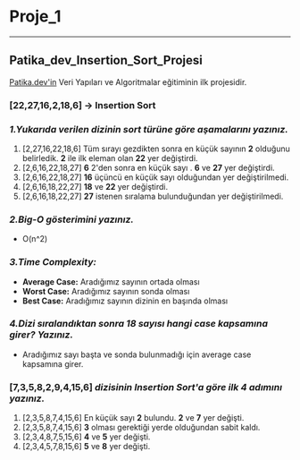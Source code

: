 # Proje_1
---
## Patika_dev_Insertion_Sort_Projesi
[Patika.dev'in](https://www.patika.dev/) Veri Yapıları ve Algoritmalar eğitiminin ilk projesidir.
### [22,27,16,2,18,6] -> Insertion Sort

### *1.Yukarıda verilen dizinin sort türüne göre aşamalarını yazınız.*
1. [2,27,16,22,18,6] Tüm sırayı gezdikten sonra en küçük sayının **2** olduğunu belirledik. **2** ile ilk eleman olan  **22** yer değiştirdi.
2. [2,6,16,22,18,27] **6** 2'den sonra en küçük sayı . **6** ve **27** yer değiştirdi.
3. [2,6,16,22,18,27] **16** üçüncü en küçük sayı olduğundan yer değiştirilmedi.
4. [2,6,16,18,22,27] **18** ve **22** yer değiştirdi.
5. [2,6,16,18,22,27] **27** istenen sıralama bulunduğundan yer değiştirilmedi.

### *2.Big-O gösterimini yazınız.* 
- O(n^2)

### *3.Time Complexity:*
- **Average Case:** Aradığımız sayının ortada olması 
- **Worst Case:** Aradığımız sayının sonda olması
- **Best Case:** Aradığımız sayının dizinin en başında olması

### *4.Dizi sıralandıktan sonra 18 sayısı hangi case kapsamına girer? Yazınız.*
- Aradığımız sayı başta ve sonda bulunmadığı için average case kapsamına girer.

### [7,3,5,8,2,9,4,15,6] *dizisinin Insertion Sort'a göre ilk 4 adımını yazınız.*
1. [2,3,5,8,7,4,15,6] En küçük sayı **2** bulundu. **2** ve **7** yer değişti.
2. [2,3,5,8,7,4,15,6] **3** olması gerektiği yerde olduğundan sabit kaldı.
3. [2,3,4,8,7,5,15,6] **4** ve **5** yer değişti.
4. [2,3,4,5,7,8,15,6] **5** ve **8** yer değişti.
